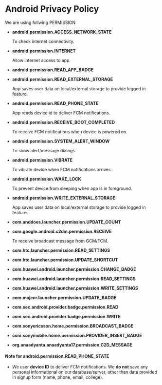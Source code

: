 # Android Privacy Policy
We are using follwing PERMISSION
  - **android.permission.ACCESS_NETWORK_STATE**  
  
     To check internet connectivity.

  - **android.permission.INTERNET**  
  
      Allow internet access to app.
  - **android.permission.READ_APP_BADGE**  
  - **android.permission.READ_EXTERNAL_STORAGE**  
  
    App saves user data on local/external storage to provide logged in feature.
  - **android.permission.READ_PHONE_STATE**  
  
    App reads device id to deliver FCM notifications.
  - **android.permission.RECEIVE_BOOT_COMPLETED**  
  
    To receive FCM notifications when device is powered on.
  - **android.permission.SYSTEM_ALERT_WINDOW**  
  
    To show alert/message dialogs. 
  - **android.permission.VIBRATE**  
  
    To vibrate device when FCM notifications arrives.
  - **android.permission.WAKE_LOCK**  
  
    To prevent device from sleeping when app is in foreground.
  - **android.permission.WRITE_EXTERNAL_STORAGE**  
  
    App saves user data on local/external storage to provide logged in feature.
  - **com.anddoes.launcher.permission.UPDATE_COUNT**
  - **com.google.android.c2dm.permission.RECEIVE**  
  
    To receive broadcast message from GCM/FCM.
  - **com.htc.launcher.permission.READ_SETTINGS**
  - **com.htc.launcher.permission.UPDATE_SHORTCUT**
  - **com.huawei.android.launcher.permission.CHANGE_BADGE**
  - **com.huawei.android.launcher.permission.READ_SETTINGS**
  - **com.huawei.android.launcher.permission.WRITE_SETTINGS**
  - **com.majeur.launcher.permission.UPDATE_BADGE**
  - **com.sec.android.provider.badge.permission.READ**
  - **com.sec.android.provider.badge.permission.WRITE**
  - **com.sonyericsson.home.permission.BROADCAST_BADGE**
  - **com.sonymobile.home.permission.PROVIDER_INSERT_BADGE**
  - **org.anaadyanta.anaadyanta17.permission.C2D_MESSAGE**
 
#### Note for android.permission.READ_PHONE_STATE
  - We user **device ID** to deliver FCM notifications. We **do not** save any personal informational on our database/server, other than data provided in signup form (name, phone, email, college).   
